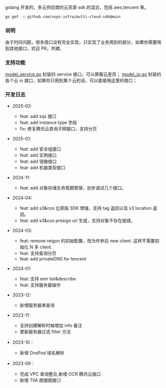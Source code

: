 golang 开发的，多云供应商的云资源 sdk 的混合，包括 aws,tencent 等。

```bash
go get -u github.com/xops-infra/multi-cloud-sdk@main
```

### 说明

由于时间问题，很多借口没有完全实现，只实现了业务用到的部分，如果你需要用到其他接口，欢迎 PR，共建。

### 支持功能

[model_service.go](pkg/model/model_service.go) 封装的 service 接口，可以屏蔽云差异；
[model_io.go](pkg/model/model_io.go) 封装的各个云 io 接口，如果你只用到某个云的话，可以直接用这里的借口；

### 开发日志

- 2025-02:
  - feat: add sqs 接口
  - feat: add instance type 字段
  - fix: 修复腾讯云查询子网接口，支持分页
  
- 2025-01:
  - feat: add 安全组接口
  - feat: add 实例接口
  - feat: add 镜像接口
  - feat: add 机器类型接口
- 2024-11:
  - feat: add 对象存储生命周期管理，初步调试几个接口。
- 2024-04:
  - feat: add s3&cos 比原版 SDK 增强，支持 tag 返回以及 s3 location 返回。
  - feat: add s3&cos presign url 生成，支持对象不存在报错。
- 2024-03:
  - feat: remove reigon 的初始配置，改为传参后 new client. 这样不需要初始化 N 多 client.
  - feat: 支持查询分页
  - feat: add privateDNS for tencent
- 2024-01:
  - feat: 支持 emr list&describe
  - feat: 支持服务器操作
- 2023-12:
  - 新增服务器单查询
- 2023-11:
  - 支持创建解析时候增加 info 备注
  - 更新服务器过滤 filter 方法
- 2023-10：
  - 新增 DnsPod 域名解析
- 2023-09：
  - 完成 VPC 查询整合,新增 OCR 腾讯云接口
  - 新增 TIIA 图搜图接口
